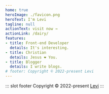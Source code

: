 ```yaml
---
home: true
heroImage: ./favicon.png
heroText: I'm Levi
tagline: null
actionText: visit now →
actionLink: /dairy/
features:
- title: Front-end Developer
  details: It's interesting.
- title: Christian
  details: Jesus ❤️ You.
- title: Blogger
  details: I write blogs.
# footer: Copyright © 2022-present Levi
---
```


::: slot footer
Copyright © 2022-present [Levi](https://wangyuanjian.github.io/)
:::